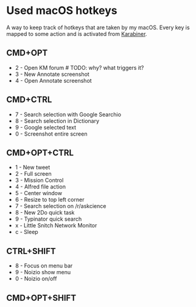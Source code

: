 # Used macOS hotkeys

A way to keep track of hotkeys that are taken by my macOS. Every key is mapped to some action and is activated from [Karabiner](../macOS/apps/karabiner/karabiner.md).

## CMD+OPT

- 2 - Open KM forum # TODO: why? what triggers it?
- 3 - New Annotate screenshot
- 4 - Open Annotate screenshot

## CMD+CTRL

- 7 - Search selection with Google Searchio
- 8 - Search selection in Dictionary
- 9 - Google selected text
- 0 - Screenshot entire screen

## CMD+OPT+CTRL

- 1 - New tweet
- 2 - Full screen
- 3 - Mission Control
- 4 - Alfred file action
- 5 - Center window
- 6 - Resize to top left corner
- 7 - Search selection on /r/askcience
- 8 - New 2Do quick task
- 9 - Typinator quick search
- x - Little Snitch Network Monitor
- c - Sleep

## CTRL+SHIFT

- 8 - Focus on menu bar
- 9 - Noizio show menu
- 0 - Noizio on/off

## CMD+OPT+SHIFT
